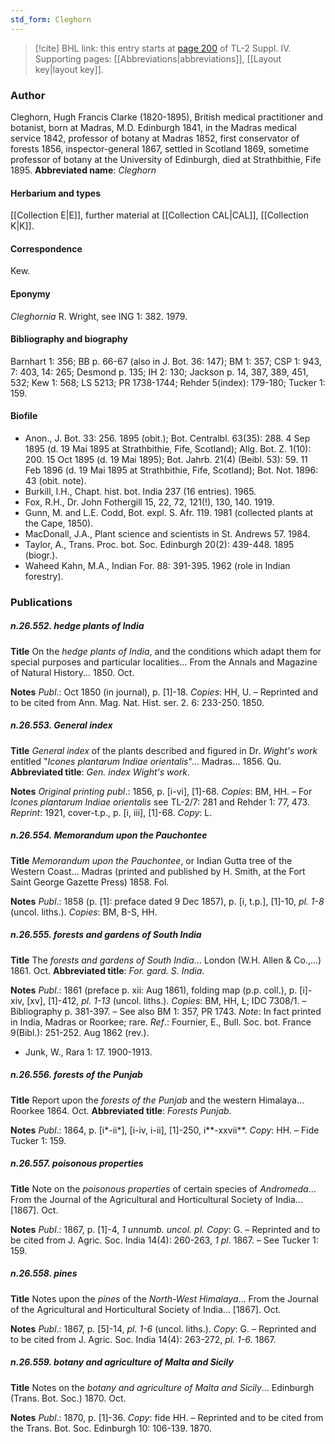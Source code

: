 ```yaml
---
std_form: Cleghorn
---
```


> [!cite] BHL link: this entry starts at [page 200](https://www.biodiversitylibrary.org/page/33265877) of TL-2 Suppl. IV.
> Supporting pages: [[Abbreviations|abbreviations]], [[Layout key|layout key]].

### Author

Cleghorn, Hugh Francis Clarke (1820-1895), British medical practitioner and botanist, born at Madras, M.D. Edinburgh 1841, in the Madras medical service 1842, professor of botany at Madras 1852, first conservator of forests 1856, inspector-general 1867, settled in Scotland 1869, sometime professor of botany at the University of Edinburgh, died at Strathbithie, Fife 1895. 
**Abbreviated name**: *Cleghorn*

#### Herbarium and types

[[Collection E|E]], further material at [[Collection CAL|CAL]], [[Collection K|K]].

#### Correspondence

Kew.

#### Eponymy

*Cleghornia* R. Wright, see ING 1: 382. 1979.

#### Bibliography and biography

Barnhart 1: 356; BB p. 66-67 (also in J. Bot. 36: 147); BM 1: 357; CSP 1: 943, 7: 403, 14: 265; Desmond p. 135; IH 2: 130; Jackson p. 14, 387, 389, 451, 532; Kew 1: 568; LS 5213; PR 1738-1744; Rehder 5(index): 179-180; Tucker 1: 159.

#### Biofile

- Anon., J. Bot. 33: 256. 1895 (obit.); Bot. Centralbl. 63(35): 288. 4 Sep 1895 (d. 19 Mai 1895 at Strathbithie, Fife, Scotland); Allg. Bot. Z. 1(10): 200. 15 Oct 1895 (d. 19 Mai 1895); Bot. Jahrb. 21(4) (Beibl. 53): 59. 11 Feb 1896 (d. 19 Mai 1895 at Strathbithie, Fife, Scotland); Bot. Not. 1896: 43 (obit. note).
- Burkill, I.H., Chapt. hist. bot. India 237 (16 entries). 1965.
- Fox, R.H., Dr. John Fothergill 15, 22, 72, 121(!), 130, 140. 1919.
- Gunn, M. and L.E. Codd, Bot. expl. S. Afr. 119. 1981 (collected plants at the Cape, 1850).
- MacDonall, J.A., Plant science and scientists in St. Andrews 57. 1984.
- Taylor, A., Trans. Proc. bot. Soc. Edinburgh 20(2): 439-448. 1895 (biogr.).
- Waheed Kahn, M.A., Indian For. 88: 391-395. 1962 (role in Indian forestry).

### Publications

##### n.26.552. hedge plants of India

**Title**
On the *hedge plants of India*, and the conditions which adapt them for special purposes and particular localities... From the Annals and Magazine of Natural History... 1850. Oct.

**Notes**
*Publ*.: Oct 1850 (in journal), p. \[1\]-18. *Copies*: HH, U. – Reprinted and to be cited from Ann. Mag. Nat. Hist. ser. 2. 6: 233-250. 1850.

##### n.26.553. General index

**Title**
*General index* of the plants described and figured in Dr. *Wight's work* entitled "*Icones plantarum Indiae orientalis*"... Madras... 1856. Qu.
**Abbreviated title**: *Gen. index Wight's work*.

**Notes**
*Original printing publ*.: 1856, p. \[i-vi\], \[1\]-68. *Copies*: BM, HH. – For *Icones plantarum Indiae orientalis* see TL-2/7: 281 and Rehder 1: 77, 473.
*Reprint*: 1921, cover-t.p., p. \[i, iii\], \[1\]-68. *Copy*: L.

##### n.26.554. Memorandum upon the Pauchontee

**Title**
*Memorandum upon the Pauchontee*, or Indian Gutta tree of the Western Coast... Madras (printed and published by H. Smith, at the Fort Saint George Gazette Press) 1858. Fol.

**Notes**
*Publ*.: 1858 (p. \[1\]: preface dated 9 Dec 1857), p. \[i, t.p.\], \[1\]-10, *pl. 1-8* (uncol. liths.). *Copies*: BM, B-S, HH.

##### n.26.555. forests and gardens of South India

**Title**
The *forests and gardens of South India*... London (W.H. Allen & Co.,...) 1861. Oct.
**Abbreviated title**: *For. gard. S. India*.

**Notes**
*Publ*.: 1861 (preface p. xii: Aug 1861), folding map (p.p. coll.), p. \[i\]-xiv, \[xv\], \[1\]-412, *pl. 1-13* (uncol. liths.). *Copies*: BM, HH, L; IDC 7308/1. – Bibliography p. 381-397. – See also BM 1: 357, PR 1743.
*Note*: In fact printed in India, Madras or Roorkee; rare.
*Ref*.: Fournier, E., Bull. Soc. bot. France 9(Bibl.): 251-252. Aug 1862 (rev.).
- Junk, W., Rara 1: 17. 1900-1913.

##### n.26.556. forests of the Punjab

**Title**
Report upon the *forests of the Punjab* and the western Himalaya... Roorkee 1864. Oct.
**Abbreviated title**: *Forests Punjab*.

**Notes**
*Publ*.: 1864, p. \[i\*-ii\*\], \[i-iv, i-ii\], \[1\]-250, i\*\*-xxvii\*\*. *Copy*: HH. – Fide Tucker 1: 159.

##### n.26.557. poisonous properties

**Title**
Note on the *poisonous properties* of certain species of *Andromeda*... From the Journal of the Agricultural and Horticultural Society of India... \[1867\]. Oct.

**Notes**
*Publ*.: 1867, p. \[1\]-4, *1 unnumb. uncol. pl. Copy*: G. – Reprinted and to be cited from J. Agric. Soc. India 14(4): 260-263, *1 pl*. 1867. – See Tucker 1: 159.

##### n.26.558. pines

**Title**
Notes upon the *pines* of the *North-West Himalaya*... From the Journal of the Agricultural and Horticultural Society of India... \[1867\]. Oct.

**Notes**
*Publ*.: 1867, p. \[5\]-14, *pl. 1-6* (uncol. liths.). *Copy*: G. – Reprinted and to be cited from J. Agric. Soc. India 14(4): 263-272, *pl. 1-6.* 1867.

##### n.26.559. botany and agriculture of Malta and Sicily

**Title**
Notes on the *botany and agriculture of Malta and Sicily*... Edinburgh (Trans. Bot. Soc.) 1870. Oct.

**Notes**
*Publ*.: 1870, p. \[1\]-36. *Copy*: fide HH. – Reprinted and to be cited from the Trans. Bot. Soc. Edinburgh 10: 106-139. 1870.

